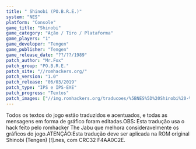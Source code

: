 ```yaml
---
title: " Shinobi (PO.B.R.E.)"
system: "NES"
platform: "Console"
game_title: "Shinobi"
game_category: "Ação / Tiro / Plataforma"
game_players: "1"
game_developer: "Tengen"
game_publisher: "Tengen"
game_release_date: "??/??/1989"
patch_author: "Mr.Fox"
patch_group: "PO.B.R.E."
patch_site: "//romhackers.org/"
patch_version: "1.0"
patch_release: "06/03/2019"
patch_type: "IPS e IPS-EXE"
patch_progress: "Textos"
patch_images: ["//img.romhackers.org/traducoes/%5BNES%5D%20Shinobi%20-%20POBRE%20-%201.png","//img.romhackers.org/traducoes/%5BNES%5D%20Shinobi%20-%20POBRE%20-%202.png","//img.romhackers.org/traducoes/%5BNES%5D%20Shinobi%20-%20POBRE%20-%203.png"]
---
```

Todos os textos do jogo estão traduzidos e acentuados, e todas as mensagens em forma de gráfico foram editadas.OBS: Esta tradução usa o hack feito pelo romhacker The Jabu que melhora consideravelmente os gráficos do jogo.ATENÇÃO:Esta tradução deve ser aplicada na ROM original Shinobi (Tengen) [!].nes, com CRC32 F4AA0C2E.